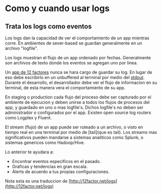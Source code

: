 # Como y cuando usar logs

## Trata los logs como eventos

Los logs dan la capacidad de ver el comportamiento de un app mientras corre. En ambientes de sever-based se guardan generalmente en un archivo "logfile".

Los logs muestran el flujo de un app ordenado por fechas. Generalmente son archivos de texto donde los eventos se agregan uno por linea.

Un [app de 12 factores](http://12factor.net/) nunca se hara cargo de guardar su log. En lugar de eso debe escribirlo en un unbuffered al terminal por medio del [stdout](que-es-stdout.youtube). Durante el desarrollo, el desarrollador debe ver el flujo de informacion en su terminal, de esta manera vera el comportamiento de su app.

En staging o production cada flujo del proceso debe ser capturado por el ambiente de ejecucion y deben unirse a todos los flujos de procesos del app, y guardado en uno o mas logfile's. Dichos logfile's no deben ser administrador o configurados por el app. Existen open source log routers como Logplex y Fluent.

El stream (flujo) de un app puede ser ruteado a un archivo, o visto en tiempo real en una terminal por medio de [tail](que es tail). Los streams mas significativos pueden mandarse a sistemas analiticos como Splunk, o sistemas genericos como Hadoop/Hive.

Lo anterior te ayudara a:

- Encontrar eventos especificos en el pasado.
- Graficas y tendencias en gran escala.
- Alerts de acuerdo a tus propias configuraciones.

Nota esta es una traduccion de [http://12factor.net/logs](http://12factor.net/logs)
